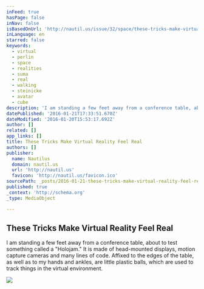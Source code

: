 ```yaml
---
inFeed: true
hasPage: false
inNav: false
isBasedOnUrl: 'http://nautil.us/issue/32/space/these-tricks-make-virtual-reality-feel-real'
inLanguage: en
starred: false
keywords:
  - virtual
  - perlin
  - space
  - realities
  - suma
  - real
  - walking
  - steinicke
  - avatar
  - cube
description: 'I am standing a few feet away from a conference table, about to test something called a "Holojam." It is made of head-mounted displays, motion capture cameras and many lines of code. Affixed to the edges of the table, as well as to my hands and ankles, are little plastic balls, which are used to track things in the virtual environment.'
datePublished: '2016-01-21T17:33:51.670Z'
dateModified: '2016-01-20T15:53:17.692Z'
author: []
related: []
app_links: []
title: These Tricks Make Virtual Reality Feel Real
authors: []
publisher:
  name: Nautilus
  domain: nautil.us
  url: 'http://nautil.us'
  favicon: 'http://nautil.us/favicon.ico'
sourcePath: _posts/2016-01-21-these-tricks-make-virtual-reality-feel-real.md
published: true
_context: 'http://schema.org'
_type: MediaObject

---
```

<article style=""><h1>These Tricks Make Virtual Reality Feel Real</h1><p>I am standing a few feet away from a conference table, about to test something called a "Holojam." It is made of head-mounted displays, motion capture cameras and many lines of code. Affixed to the edges of the table, as well as to my hands and ankles, are little plastic balls, which are used to track things in the virtual environment.</p><img src="https://s3-us-west-2.amazonaws.com/the-grid-img/p/9b87b208c3ef31551bd386b5b1fad84b56b414ff.jpg" /></article>